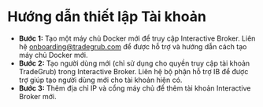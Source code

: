 # **Hướng dẫn thiết lập Tài khoản**
- **Bước 1:** Tạo một máy chủ Docker mới để truy cập Interactive Broker. Liên hệ onboarding@tradegrub.com để được hỗ trợ và hướng dẫn cách tạo máy chủ Docker mới.
- **Bước 2:** Tạo người dùng mới (chỉ sử dụng cho quyền truy cập tài khoản TradeGrub) trong Interactive Broker. Liên hệ bộ phận hỗ trợ IB để được trợ giúp tạo người dùng mới cho tài khoản hiện có.
- **Bước 3:** Thêm địa chỉ IP và cổng máy chủ để thêm tài khoản Interactive Broker mới.
